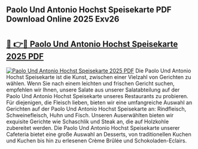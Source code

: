 ## Paolo Und Antonio Hochst Speisekarte PDF Download Online 2025 Exv26

# <h2><a href="http://gcbcugh.nevu.top/?p=Paolo+Und+Antonio+Hochst+Speisekarte">🔗 👉🔴 Paolo Und Antonio Hochst Speisekarte 2025 PDF</a></h2>

[![Paolo Und Antonio Hochst Speisekarte 2025 PDF](https://i.imgur.com/dBaPXMq.png)](http://gcbcugh.nevu.top/?p=Paolo+Und+Antonio+Hochst+Speisekarte)
Die Paolo Und Antonio Hochst Speisekarte ist die Kunst, zwischen einer Vielzahl von Gerichten zu wählen. Wenn Sie nach einem leichten und frischen Gericht suchen, empfehlen wir Ihnen, unsere Salate aus unserer Salatabteilung auf der Paolo Und Antonio Hochst Speisekarte unseres Restaurants zu probieren. Für diejenigen, die Fleisch lieben, bieten wir eine umfangreiche Auswahl an Gerichten auf der Paolo Und Antonio Hochst Speisekarte an: Rindfleisch, Schweinefleisch, Huhn und Fisch. Unseren Auserwählten bieten wir exquisite Gerichte wie Schaschlik und Steak an, die auf Holzkohle zubereitet werden. Die Paolo Und Antonio Hochst Speisekarte unserer Cafeteria bietet eine große Auswahl an Desserts, von traditionellen Kuchen und Kuchen bis hin zu erlesenen Crème Brûlée und Schokoladen-Eclairs.
